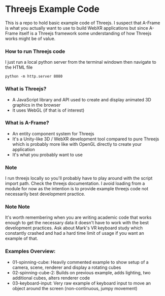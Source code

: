 # Threejs Example Code
This is a repo to hold basic example code of Threejs. I suspect that A-Frame is what you actually want to use to build WebXR applications but since A-Frame itself is a Threejs framework some understanding of how Threejs works might be of value.

### How to run Threejs code
I just run a local python server from the terminal windown then navigate to the HTML file

```
python -m http.server 8080
```

### What is Threejs?
- A JavaScript library and API used to create and display animated 3D graphics in the browser
- It uses WebGL (if that is of interest)

### What is A-Frame?
- An entity component system for Threejs
- It's a Unity-like 3D / WebXR development tool compared to pure Threejs which is probably more like with OpenGL directly to create your application
- It's what you probably want to use

### Note
I run threejs locally so you'll probably have to play around with the script import path. Check the threejs documentation. I avoid loading from a module for now as the intention is to provide example threejs code not necessarily best development practice. 

### Note Note
It's worth remembering when you are writing academic code that works enough to get the necessary data it doesn't have to work with the best development practices. Ask about Mark's VR keyboard study which constantly crashed and had a hard time limit of usage if you want an example of that. 

### Examples Overview:
- 01-spinning-cube: Heavily commented example to show setup of a camera, scene, renderer and display a rotating cubes
- 02-spinning-cube-2: Builds on previous example, adds lighting, two additional cubes, alters renderer code
- 03-keyboard-input: Very raw example of keyboard input to move an object around the screen (non-continuous, jumpy movement)
